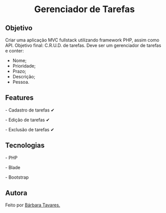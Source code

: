 <h1 align="center"><a>Gerenciador de Tarefas</h1>

<h2>Objetivo</h2>

Criar uma aplicação MVC fullstack utilizando framework PHP, assim como API. Objetivo final: C.R.U.D. de tarefas. Deve ser um gerenciador de tarefas e conter: 
- Nome;
- Prioridade;
- Prazo;
- Descrição;
- Pessoa.

<h2>Features</h2>
<p>- Cadastro de tarefas ✔</p>
<p>- Edição de tarefas ✔</p>
<p>- Exclusão de tarefas ✔</p>

<h2>Tecnologias</h2>
<p>- PHP</p>
<p>- Blade</p>
<p>- Bootstrap</p>

<h2>Autora</h2>
<p>Feito por <a href="linkedin.com/in/barbara--tavares/">Bárbara Tavares.</a></p>
